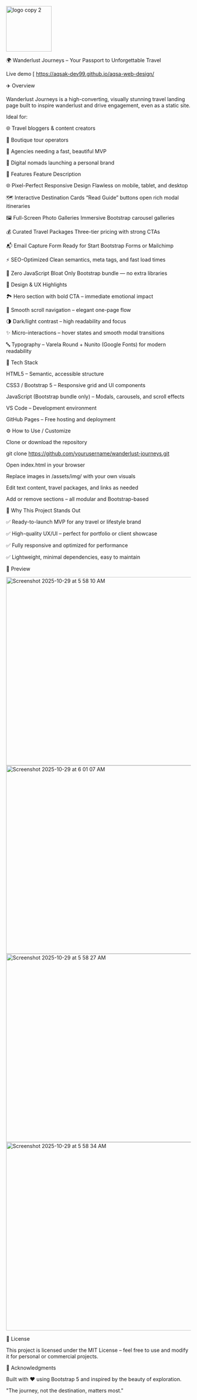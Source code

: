 
<img width="124" height="124" alt="logo copy 2" src="https://github.com/user-attachments/assets/607ce3b0-46cb-468a-916f-652e466eb24e" />


🌍 Wanderlust Journeys – Your Passport to Unforgettable Travel

Live demo [ https://aqsak-dev99.github.io/aqsa-web-design/


✈️ Overview

Wanderlust Journeys is a high-converting, visually stunning travel landing page built to inspire wanderlust and drive engagement, even as a static site.

Ideal for:

🌐 Travel bloggers & content creators

🧭 Boutique tour operators

💼 Agencies needing a fast, beautiful MVP

🧳 Digital nomads launching a personal brand

🚀 Features
Feature	Description

🌐 Pixel-Perfect Responsive Design	Flawless on mobile, tablet, and desktop

🗺️ Interactive Destination Cards	“Read Guide” buttons open rich modal itineraries

🖼️ Full-Screen Photo Galleries	Immersive Bootstrap carousel galleries

💰 Curated Travel Packages	Three-tier pricing with strong CTAs

📬 Email Capture Form	Ready for Start Bootstrap Forms or Mailchimp

⚡ SEO-Optimized	Clean semantics, meta tags, and fast load times

🧩 Zero JavaScript Bloat	Only Bootstrap bundle — no extra libraries

🎨 Design & UX Highlights

🏞 Hero section with bold CTA – immediate emotional impact

🧭 Smooth scroll navigation – elegant one-page flow

🌗 Dark/light contrast – high readability and focus

✨ Micro-interactions – hover states and smooth modal transitions

🔤 Typography – Varela Round + Nunito (Google Fonts) for modern readability

🧠 Tech Stack

HTML5 – Semantic, accessible structure

CSS3 / Bootstrap 5 – Responsive grid and UI components

JavaScript (Bootstrap bundle only) – Modals, carousels, and scroll effects

VS Code – Development environment

GitHub Pages – Free hosting and deployment

⚙️ How to Use / Customize

Clone or download the repository

git clone https://github.com/yourusername/wanderlust-journeys.git


Open index.html in your browser

Replace images in /assets/img/ with your own visuals

Edit text content, travel packages, and links as needed

Add or remove sections – all modular and Bootstrap-based

💎 Why This Project Stands Out


✅ Ready-to-launch MVP for any travel or lifestyle brand

✅ High-quality UX/UI – perfect for portfolio or client showcase

✅ Fully responsive and optimized for performance

✅ Lightweight, minimal dependencies, easy to maintain

📸 Preview

<img width="773" height="513" alt="Screenshot 2025-10-29 at 5 58 10 AM" src="https://github.com/user-attachments/assets/f2c59cf3-9d8c-43fa-a858-ddc7198c1c18" />

<img width="773" height="513" alt="Screenshot 2025-10-29 at 6 01 07 AM" src="https://github.com/user-attachments/assets/134ab513-a7e3-46eb-a6e2-f8bbaafbb18d" />


<img width="773" height="513" alt="Screenshot 2025-10-29 at 5 58 27 AM" src="https://github.com/user-attachments/assets/c1bae38b-ff0f-4f30-98a7-7f52902a8239" />


<img width="773" height="513" alt="Screenshot 2025-10-29 at 5 58 34 AM" src="https://github.com/user-attachments/assets/b49c6af6-3fa3-4ee8-bd34-6f3b2caaf808" />




🧾 License

This project is licensed under the MIT License – feel free to use and modify it for personal or commercial projects.

🌟 Acknowledgments

Built with ❤️ using Bootstrap 5
 and inspired by the beauty of exploration.

"The journey, not the destination, matters most."

